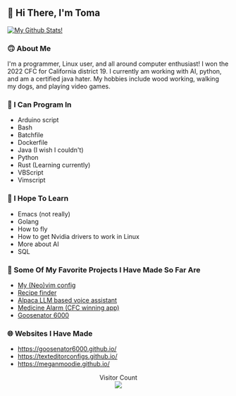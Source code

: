 ## 👋 Hi There, I'm Toma

[![My Github Stats!](https://github-readme-stats.vercel.app/api?username=tbrsvn)](https://github.com/anuraghazra/github-readme-stats)

### 🙃 About Me

I'm a programmer, Linux user, and all around computer enthusiast! I won the 2022 CFC for California district 19. I currently am working with AI, python, and am a certified java hater. My hobbies include wood working, walking my dogs, and playing video games.

### 💾 I Can Program In

* Arduino script
* Bash
* Batchfile
* Dockerfile
* Java (I wish I couldn't)
* Python
* Rust (Learning currently)
* VBScript
* Vimscript

### 📒 I Hope To Learn

* Emacs (not really)
* Golang
* How to fly
* How to get Nvidia drivers to work in Linux
* More about AI
* SQL

### 🌟 Some Of My Favorite Projects I Have Made So Far Are

* [My (Neo)vim config](https://github.com/Norok-The-Diablo/vimconfig)
* [Recipe finder](https://github.com/Norok-The-Diablo/recipefinder)
* [Alpaca LLM based voice assistant](https://github.com/Norok-The-Diablo/alpacavoiceassistant)
* [Medicine Alarm (CFC winning app)](https://github.com/Norok-The-Diablo/CodeForCongressApp)
* [Goosenator 6000](https://github.com/Norok-The-Diablo/goosenator)

### 🌐 Websites I Have Made

* <https://goosenator6000.github.io/>
* <https://texteditorconfigs.github.io/>
* <https://meganmoodie.github.io/>

<p align="center"> 
  Visitor Count<br>
  <img src="https://profile-counter.glitch.me/tbrsvn/count.svg" />
</p>
